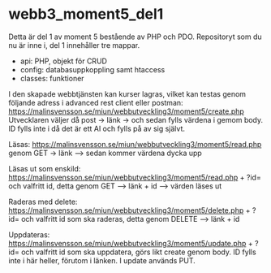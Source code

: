 # webb3_moment5_del1

Detta är del 1 av moment 5 bestående av PHP och PDO. 
Repositoryt som du nu är inne i, del 1 innehåller tre mappar.
- api: PHP, objekt för CRUD
- config: databasuppkoppling samt htaccess 
- classes: funktioner

I den skapade webbtjänsten kan kurser lagras, vilket kan testas genom följande adress i advanced rest client eller postman:
https://malinsvensson.se/miun/webbutveckling3/moment5/create.php 
Utvecklaren väljer då post -> länk -> och sedan fylls värdena i gemom body. ID fylls inte i då det är ett AI och fylls på av sig självt. 

Läsas: https://malinsvensson.se/miun/webbutveckling3/moment5/read.php genom GET -> länk --> sedan kommer värdena dycka upp

Läsas ut som enskild: https://malinsvensson.se/miun/webbutveckling3/moment5/read.php  + ?id= och valfritt id, detta genom GET --> länk + id --> värden läses ut

Raderas med delete: https://malinsvensson.se/miun/webbutveckling3/moment5/delete.php + ?id= och valfritt id som ska raderas, detta genom DELETE --> länk + id

Uppdateras: https://malinsvensson.se/miun/webbutveckling3/moment5/update.php + ?id= och valfritt id som ska uppdatera, görs likt create genom body. ID fylls inte i här heller, förutom i länken. I update används PUT. 

